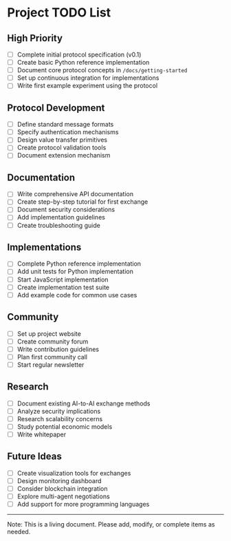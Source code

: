 # Project TODO List

## High Priority

- [ ] Complete initial protocol specification (v0.1)
- [ ] Create basic Python reference implementation
- [ ] Document core protocol concepts in `/docs/getting-started`
- [ ] Set up continuous integration for implementations
- [ ] Write first example experiment using the protocol

## Protocol Development

- [ ] Define standard message formats
- [ ] Specify authentication mechanisms
- [ ] Design value transfer primitives
- [ ] Create protocol validation tools
- [ ] Document extension mechanism

## Documentation

- [ ] Write comprehensive API documentation
- [ ] Create step-by-step tutorial for first exchange
- [ ] Document security considerations
- [ ] Add implementation guidelines
- [ ] Create troubleshooting guide

## Implementations

- [ ] Complete Python reference implementation
- [ ] Add unit tests for Python implementation
- [ ] Start JavaScript implementation
- [ ] Create implementation test suite
- [ ] Add example code for common use cases

## Community

- [ ] Set up project website
- [ ] Create community forum
- [ ] Write contribution guidelines
- [ ] Plan first community call
- [ ] Start regular newsletter

## Research

- [ ] Document existing AI-to-AI exchange methods
- [ ] Analyze security implications
- [ ] Research scalability concerns
- [ ] Study potential economic models
- [ ] Write whitepaper

## Future Ideas

- [ ] Create visualization tools for exchanges
- [ ] Design monitoring dashboard
- [ ] Consider blockchain integration
- [ ] Explore multi-agent negotiations
- [ ] Add support for more programming languages

---
Note: This is a living document. Please add, modify, or complete items as needed.

